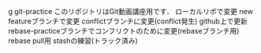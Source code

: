 g git-practice
このリポジトリはGit動画講座用です．
ローカルリポで変更
new featureブランチで変更
conflictブランチに変更(conflict発生)
github上で更新
rebase-practiceブランチでコンフリクトのために変更(rebaseブランチ用)
rebase pull用
stashの練習(トラック済み)
